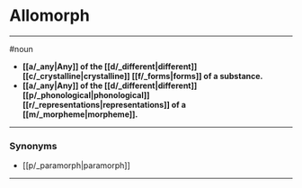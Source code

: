 # Allomorph
---
#noun
- **[[a/_any|Any]] of the [[d/_different|different]] [[c/_crystalline|crystalline]] [[f/_forms|forms]] of a substance.**
- **[[a/_any|Any]] of the [[d/_different|different]] [[p/_phonological|phonological]] [[r/_representations|representations]] of a [[m/_morpheme|morpheme]].**
---
### Synonyms
- [[p/_paramorph|paramorph]]
---

